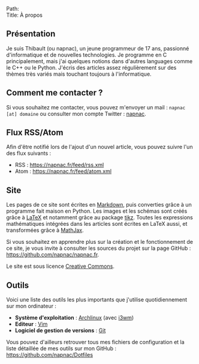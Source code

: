 Path:  
Title: À propos

## Présentation

Je suis Thibault (ou napnac), un jeune programmeur de 17 ans, passionné d'informatique et de nouvelles technologies. Je programme en C principalement, mais j'ai quelques notions dans d'autres languages comme le C++ ou le Python. J'écris des articles assez régulièrement sur des thèmes très variés mais touchant toujours à l'informatique.

## Comment me contacter ?

Si vous souhaitez me contacter, vous pouvez m'envoyer un mail : `napnac [at] domaine` ou consulter mon compte Twitter : [napnac](https://twitter.com/napnac).

## Flux RSS/Atom

Afin d'être notifié lors de l'ajout d'un nouvel article, vous pouvez suivre l'un des flux suivants :

- RSS : <https://napnac.fr/feed/rss.xml>
- Atom : <https://napnac.fr/feed/atom.xml>

## Site

Les pages de ce site sont écrites en [Markdown](https://en.wikipedia.org/wiki/Markdown), puis converties grâce à un programme fait maison en Python. Les images et les schémas sont créés grâce à [LaTeX](https://en.wikipedia.org/wiki/LaTeX) et notamment grâce au package [tikz](http://www.texample.net/tikz/examples/). Toutes les expressions mathématiques intégrées dans les articles sont écrites en LaTeX aussi, et transformées grâce à [MathJax](https://www.mathjax.org/).

Si vous souhaitez en apprendre plus sur la création et le fonctionnement de ce site, je vous invite à consulter les sources du projet sur la page GitHub : <https://github.com/napnac/napnac.fr>.

Le site est sous licence [Creative Commons](http://creativecommons.org/licenses/by-nc-sa/4.0/).

## Outils

Voici une liste des outils les plus importants que j'utilise quotidiennement sur mon ordinateur :

- **Système d'exploitation** : [Archlinux](https://www.archlinux.org/) (avec [i3wm](https://i3wm.org/))
- **Editeur** : [Vim](http://www.vim.org/)
- **Logiciel de gestion de versions** : [Git](https://git-scm.com/)

Vous pouvez d'ailleurs retrouver tous mes fichiers de configuration et la liste détaillée de mes outils sur mon GitHub : <https://github.com/napnac/Dotfiles>
